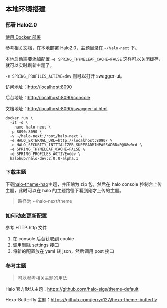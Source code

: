 ## 本地环境搭建

### 部署 Halo2.0

[使用 Docker 部署](https://docs.halo.run/2.0.0-SNAPSHOT/getting-started/install/docker)

参考相关文档，在本地部署 Halo2.0，主题目录在 `~/halo-next` 下。

本地启动需要添加配置 `-e SPRING_THYMELEAF_CACHE=FALSE` 这样可以关闭缓存，就可以实时刷新主题了。

`-e SPRING_PROFILES_ACTIVE=dev` 则可以打开 swagger-ui。

访问地址：[http://localhost:8090](http://localhost:8090)

后台地址：[http://localhost:8090/console](http://localhost:8090/console)

文档地址：[http://localhost:8090/swagger-ui.html](http://localhost:8090/swagger-ui.html)

```
docker run \
  -it -d \
  --name halo-next \
  -p 8090:8090 \
  -v ~/halo-next:/root/halo-next \
  -e HALO_EXTERNAL_URL=http://localhost:8090/ \
  -e HALO_SECURITY_INITIALIZER_SUPERADMINPASSWORD=P@88w0rd \
  -e SPRING_THYMELEAF_CACHE=FALSE \
  -e SPRING_PROFILES_ACTIVE=dev \
  halohub/halo-dev:2.0.0-alpha.1 
```

### 下载主题

下载[halo-theme-hao](https://github.com/liuzhihang/halo-theme-hao)主题，并压缩为 zip 包，然后在 halo console 控制台上传主题，此时可以在
halo 的主题路径下看到刚才上传的主题。

> 路径为
> ~/halo-next/theme

### 如何动态更新配置

参考 HTTP.http 文件

1. 在 console 后台获取到 cookie
2. 调用删除 settings 接口
3. 将新的配置放在 yaml 转 json，然后调用 post 接口

### 参考主题

> 可以参考相关主题的用法

Halo 官方默认主题：https://github.com/halo-sigs/theme-default

Hexo-Butterfly 主题：https://github.com/jerryc127/hexo-theme-butterfly
 